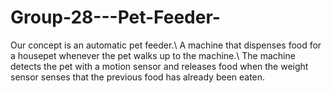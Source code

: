 # Group-28---Pet-Feeder-
Our concept is an automatic pet feeder.\ A machine that dispenses food for a housepet whenever the pet walks up to the machine.\ The machine detects the pet with a motion sensor and releases food when the weight sensor senses that the previous food has already been eaten.

